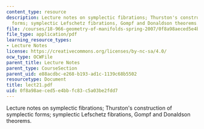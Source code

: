 ```yaml
---
content_type: resource
description: Lecture notes on symplectic fibrations; Thurston's construction of symplectic
  forms; symplectic Lefschetz fibrations, Gompf and Donaldson theorems.
file: /courses/18-966-geometry-of-manifolds-spring-2007/0f8a98aeced5e4bbfc83c5a03be2fdd7_lect21.pdf
file_type: application/pdf
learning_resource_types:
- Lecture Notes
license: https://creativecommons.org/licenses/by-nc-sa/4.0/
ocw_type: OCWFile
parent_title: Lecture Notes
parent_type: CourseSection
parent_uid: e88acdbc-e268-b193-ad1c-1139c68b5502
resourcetype: Document
title: lect21.pdf
uid: 0f8a98ae-ced5-e4bb-fc83-c5a03be2fdd7
---
```

Lecture notes on symplectic fibrations; Thurston's construction of symplectic forms; symplectic Lefschetz fibrations, Gompf and Donaldson theorems.